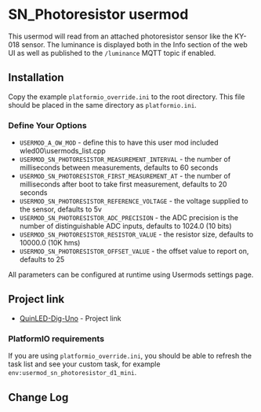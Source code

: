 # SN_Photoresistor usermod

This usermod will read from an attached photoresistor sensor like the KY-018 sensor.
The luminance is displayed both in the Info section of the web UI as well as published to the `/luminance` MQTT topic if enabled.

## Installation

Copy the example `platformio_override.ini` to the root directory.  This file should be placed in the same directory as `platformio.ini`.

### Define Your Options

* `USERMOD_A_OW_MOD`                      - define this to have this user mod included wled00\usermods_list.cpp
* `USERMOD_SN_PHOTORESISTOR_MEASUREMENT_INTERVAL` - the number of milliseconds between measurements, defaults to 60 seconds
* `USERMOD_SN_PHOTORESISTOR_FIRST_MEASUREMENT_AT` - the number of milliseconds after boot to take first measurement, defaults to 20 seconds
* `USERMOD_SN_PHOTORESISTOR_REFERENCE_VOLTAGE`    - the voltage supplied to the sensor, defaults to 5v
* `USERMOD_SN_PHOTORESISTOR_ADC_PRECISION`        - the ADC precision is the number of distinguishable ADC inputs, defaults to 1024.0 (10 bits)
* `USERMOD_SN_PHOTORESISTOR_RESISTOR_VALUE`       - the resistor size, defaults to 10000.0 (10K hms)
* `USERMOD_SN_PHOTORESISTOR_OFFSET_VALUE`         - the offset value to report on, defaults to 25

All parameters can be configured at runtime using Usermods settings page.

## Project link

* [QuinLED-Dig-Uno](https://quinled.info/2018/09/15/quinled-dig-uno/) - Project link

### PlatformIO requirements

If you are using `platformio_override.ini`, you should be able to refresh the task list and see your custom task, for example `env:usermod_sn_photoresistor_d1_mini`.

## Change Log
